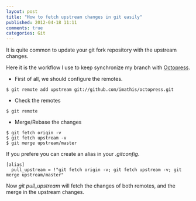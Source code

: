 ```yaml
---
layout: post
title: "How to fetch upstream changes in git easily"
published: 2012-04-18 11:11
comments: true
categories: Git
---
```


It is quite common to update your git fork repository with the upstream changes.

Here it is the workflow I use to keep synchronize my branch with [Octopress](http://www.google.com).

+ First of all, we should configure the remotes.

~~~~~~~~~~~~~~~~~~~~~~~~~~
$ git remote add upstream git://github.com/imathis/octopress.git
~~~~~~~~~~~~~~~~~~~~~~~~~~

+ Check the remotes

~~~~~~~~~~~~~~~~~~~~~~~~~~
$ git remote
~~~~~~~~~~~~~~~~~~~~~~~~~~

+ Merge/Rebase the changes

~~~~~~~~~~~~~~~~~~~~~~~~~~
$ git fetch origin -v
$ git fetch upstream -v
$ git merge upstream/master
~~~~~~~~~~~~~~~~~~~~~~~~~~

If you prefere you can create an alias in your _.gitconfig_.

~~~~~~~~~~~~~~~~~~~~~~~~~~
[alias]
  pull_upstream = !"git fetch origin -v; git fetch upstream -v; git merge upstream/master"
~~~~~~~~~~~~~~~~~~~~~~~~~~

Now _git pull_upstream_ will fetch the changes of both remotes, and the merge in the upstream changes.
